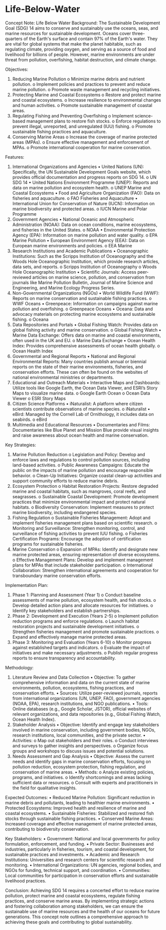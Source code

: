 # Life-Below-Water

Concept Note: Life Below Water
Background:
The Sustainable Development Goal (SDG) 14 aims to conserve and sustainably use the oceans, seas, and marine resources for sustainable development. Oceans cover three-quarters of the Earth's surface and contain 97% of the Earth's water. They are vital for global systems that make the planet habitable, such as regulating climate, providing oxygen, and serving as a source of food and livelihood for billions of people. However, marine environments are under threat from pollution, overfishing, habitat destruction, and climate change.

Objectives:
1.	Reducing Marine Pollution
o	Minimize marine debris and nutrient pollution.
o	Implement policies and practices to prevent and reduce marine pollution.
o	Promote waste management and recycling initiatives.
2.	Protecting Marine and Coastal Ecosystems
o	Restore and protect marine and coastal ecosystems.
o	Increase resilience to environmental changes and human activities.
o	Promote sustainable management of coastal areas.
3.	Regulating Fishing and Preventing Overfishing
o	Implement science-based management plans to restore fish stocks.
o	Enforce regulations to prevent illegal, unreported, and unregulated (IUU) fishing.
o	Promote sustainable fishing practices and aquaculture.
4.	Conserving Marine Areas
o	Increase the coverage of marine protected areas (MPAs).
o	Ensure effective management and enforcement of MPAs.
o	Promote international cooperation for marine conservation.

Features:
1. International Organizations and Agencies
•	United Nations (UN): Specifically, the UN Sustainable Development Goals website, which provides official documentation and progress reports on SDG 14.
o	UN SDG 14
•	United Nations Environment Programme (UNEP): Reports and data on marine pollution and ecosystem health.
o	UNEP Marine and Coastal Ecosystems
•	Food and Agriculture Organization (FAO): Data on fisheries and aquaculture.
o	FAO Fisheries and Aquaculture
•	International Union for Conservation of Nature (IUCN): Information on marine biodiversity and protected areas.
o	IUCN Marine and Polar Programme
2. Government Agencies
•	National Oceanic and Atmospheric Administration (NOAA): Data on ocean conditions, marine ecosystems, and fisheries in the United States.
o	NOAA
•	Environmental Protection Agency (EPA): Information on marine pollution and water quality.
o	EPA Marine Pollution
•	European Environment Agency (EEA): Data on European marine environments and policies.
o	EEA Marine
3. Research Institutions and Academic Publications
•	Oceanographic Institutions: Such as the Scripps Institution of Oceanography and the Woods Hole Oceanographic Institution, which provide research articles, data sets, and reports.
o	Scripps Institution of Oceanography
o	Woods Hole Oceanographic Institution
•	Scientific Journals: Access peer-reviewed articles on marine science, pollution, and conservation from journals like Marine Pollution Bulletin, Journal of Marine Science and Engineering, and Marine Ecology Progress Series.
4. Non-Governmental Organizations (NGOs)
•	World Wildlife Fund (WWF): Reports on marine conservation and sustainable fishing practices.
o	WWF Oceans
•	Greenpeace: Information on campaigns against marine pollution and overfishing.
o	Greenpeace Oceans
•	Oceana: Data and advocacy materials on protecting marine ecosystems and sustainable fishing.
o	Oceana
5. Data Repositories and Portals
•	Global Fishing Watch: Provides data on global fishing activity and marine conservation.
o	Global Fishing Watch
•	Marine Data Exchange: Offers data on marine and coastal environments, often used in the UK and EU.
o	Marine Data Exchange
•	Ocean Health Index: Provides comprehensive assessments of ocean health globally.
o	Ocean Health Index
6. Governmental and Regional Reports
•	National and Regional Environmental Reports: Many countries publish annual or biennial reports on the state of their marine environments, fisheries, and conservation efforts. These can often be found on the websites of national environmental ministries or departments.
7. Educational and Outreach Materials
•	Interactive Maps and Dashboards: Utilize tools like Google Earth, the Ocean Data Viewer, and ESRI’s Story Maps to visualize marine data.
o	Google Earth Ocean
o	Ocean Data Viewer
o	ESRI Story Maps
8. Citizen Science Platforms
•	iNaturalist: A platform where citizen scientists contribute observations of marine species.
o	iNaturalist
•	eBird: Managed by the Cornell Lab of Ornithology, it includes data on seabirds.
o	eBird
9. Multimedia and Educational Resources
•	Documentaries and Films: Documentaries like Blue Planet and Mission Blue provide visual insights and raise awareness about ocean health and marine conservation.

Key Strategies:
1.	Marine Pollution Reduction
o	Legislation and Policy: Develop and enforce laws and regulations to control pollution sources, including land-based activities.
o	Public Awareness Campaigns: Educate the public on the impacts of marine pollution and encourage responsible behavior.
o	Clean-Up Initiatives: Organize coastal clean-up activities and support community efforts to reduce marine debris.
2.	Ecosystem Protection
o	Habitat Restoration Projects: Restore degraded marine and coastal habitats, such as mangroves, coral reefs, and seagrasses.
o	Sustainable Coastal Development: Promote development practices that minimize environmental impact and protect natural habitats.
o	Biodiversity Conservation: Implement measures to protect marine biodiversity, including endangered species.
3.	Fishing Regulation
o	Sustainable Fisheries Management: Adopt and implement fisheries management plans based on scientific research.
o	Monitoring and Surveillance: Strengthen monitoring, control, and surveillance of fishing activities to prevent IUU fishing.
o	Fisheries Certification Programs: Encourage the adoption of certification programs for sustainable fisheries.
4.	Marine Conservation
o	Expansion of MPAs: Identify and designate new marine protected areas, ensuring representation of diverse ecosystems.
o	Effective Management Plans: Develop and implement management plans for MPAs that include stakeholder participation.
o	International Collaboration: Strengthen international agreements and cooperation for transboundary marine conservation efforts.

Implementation Plan:
1.	Phase 1: Planning and Assessment (Year 1)
o	Conduct baseline assessments of marine pollution, ecosystem health, and fish stocks.
o	Develop detailed action plans and allocate resources for initiatives.
o	Identify key stakeholders and establish partnerships.
2.	Phase 2: Development and Execution (Years 2-5)
o	Implement pollution reduction programs and enforce regulations.
o	Launch habitat restoration projects and sustainable development initiatives.
o	Strengthen fisheries management and promote sustainable practices.
o	Expand and effectively manage marine protected areas.
3.	Phase 3: Monitoring and Evaluation (Years 6-10)
o	Monitor progress against established targets and indicators.
o	Evaluate the impact of initiatives and make necessary adjustments.
o	Publish regular progress reports to ensure transparency and accountability.

Methodology:
1. Literature Review and Data Collection
•	Objective: To gather comprehensive information and data on the current state of marine environments, pollution, ecosystems, fishing practices, and conservation efforts.
•	Sources: Utilize peer-reviewed journals, reports from international organizations (UN, UNEP, FAO), government agencies (NOAA, EPA), research institutions, and NGO publications.
•	Tools: Online databases (e.g., Google Scholar, JSTOR), official websites of relevant organizations, and data repositories (e.g., Global Fishing Watch, Ocean Health Index).
2. Stakeholder Analysis
•	Objective: Identify and engage key stakeholders involved in marine conservation, including government bodies, NGOs, research institutions, local communities, and the private sector.
•	Activities:
o	Map out stakeholders and their roles.
o	Conduct interviews and surveys to gather insights and perspectives.
o	Organize focus groups and workshops to discuss issues and potential solutions.
3. Needs Assessment and Gap Analysis
•	Objective: Assess the current needs and identify gaps in marine conservation efforts, focusing on pollution reduction, ecosystem protection, fishing regulation, and conservation of marine areas.
•	Methods:
o	Analyze existing policies, programs, and initiatives.
o	Identify shortcomings and areas lacking sufficient data or resources.
o	Consult with experts and practitioners in the field for qualitative insights.

Expected Outcomes:
•	Reduced Marine Pollution: Significant reduction in marine debris and pollutants, leading to healthier marine environments.
•	Protected Ecosystems: Improved health and resilience of marine and coastal ecosystems.
•	Sustainable Fisheries: Stabilized and restored fish stocks through sustainable fishing practices.
•	Conserved Marine Areas: Increased coverage and effective management of marine protected areas, contributing to biodiversity conservation.

Key Stakeholders:
•	Government: National and local governments for policy formulation, enforcement, and funding.
•	Private Sector: Businesses and industries, particularly in fisheries, tourism, and coastal development, for sustainable practices and investments.
•	Academic and Research Institutions: Universities and research centers for scientific research and monitoring.
•	International Organizations: UN agencies, regional bodies, and NGOs for funding, technical support, and coordination.
•	Communities: Local communities for participation in conservation efforts and sustainable livelihood practices.

Conclusion:
Achieving SDG 14 requires a concerted effort to reduce marine pollution, protect marine and coastal ecosystems, regulate fishing practices, and conserve marine areas. By implementing strategic actions and fostering collaboration among stakeholders, we can ensure the sustainable use of marine resources and the health of our oceans for future generations. This concept note outlines a comprehensive approach to achieving these goals and contributing to global sustainability.
